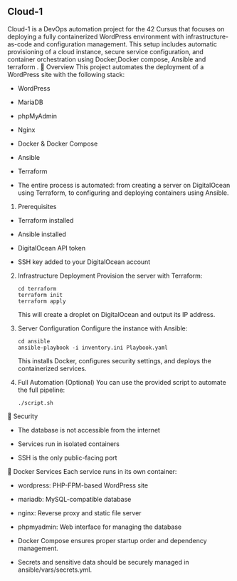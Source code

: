 ## Cloud-1
Cloud-1 is a DevOps automation project for the 42 Cursus that focuses on deploying a fully containerized WordPress environment with infrastructure-as-code and configuration management. 
This setup includes automatic provisioning of a cloud instance, secure service configuration, and container orchestration using Docker,Docker compose, Ansible and terraform .
🚀 Overview
    This project automates the deployment of a WordPress site with the following stack:
  
  - WordPress
    
   - MariaDB
    
  - phpMyAdmin
    
  - Nginx
    
  -  Docker & Docker Compose
    
  - Ansible
    
  - Terraform
    
  -  The entire process is automated: from creating a server on DigitalOcean using Terraform, to configuring and deploying containers using Ansible.
    

1. Prerequisites
  - Terraform installed
    
  -  Ansible installed
    
  - DigitalOcean API token
    
  -  SSH key added to your DigitalOcean account

2. Infrastructure Deployment
    Provision the server with Terraform:
    
    ```
    cd terraform
    terraform init
    terraform apply
    ```
    This will create a droplet on DigitalOcean and output its IP address.

3. Server Configuration
    Configure the instance with Ansible:
    
    ```
    cd ansible
    ansible-playbook -i inventory.ini Playbook.yaml
    ```
    This installs Docker, configures security settings, and deploys the containerized services.

4. Full Automation (Optional)
    You can use the provided script to automate the full pipeline:

    ```
    ./script.sh
    ```
🔐 Security
  -  The database is not accessible from the internet
    
  - Services run in isolated containers
    
  - SSH is the only public-facing port

🐳 Docker Services
    Each service runs in its own container:
    
   - wordpress: PHP-FPM-based WordPress site
    
   - mariadb: MySQL-compatible database
    
   - nginx: Reverse proxy and static file server
    
   - phpmyadmin: Web interface for managing the database
    
   - Docker Compose ensures proper startup order and dependency management.
    
   - Secrets and sensitive data should be securely managed in ansible/vars/secrets.yml.
